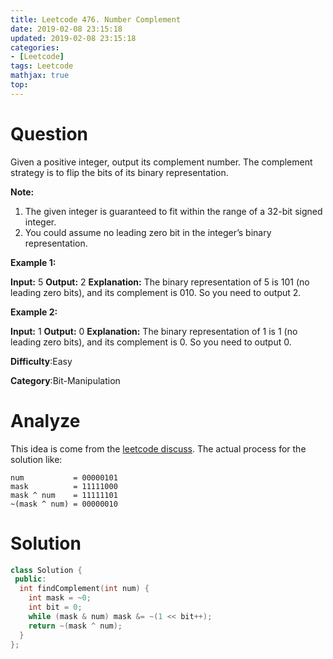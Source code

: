 ```yaml
---
title: Leetcode 476. Number Complement
date: 2019-02-08 23:15:18
updated: 2019-02-08 23:15:18
categories: 
- [Leetcode]
tags: Leetcode
mathjax: true
top:
---
```


# Question

Given a positive integer, output its complement number. The complement strategy is to flip the bits of its binary representation.

**Note:**  

1. The given integer is guaranteed to fit within the range of a 32-bit signed integer.
2. You could assume no leading zero bit in the integer’s binary representation.

**Example 1:**

**Input:** 5
**Output:** 2
**Explanation:** The binary representation of 5 is 101 (no leading zero bits), and its complement is 010. So you need to output 2.

**Example 2:**  

**Input:** 1
**Output:** 0
**Explanation:** The binary representation of 1 is 1 (no leading zero bits), and its complement is 0. So you need to output 0.

**Difficulty**:Easy

**Category**:Bit-Manipulation

<!-- more -->

# Analyze

This idea is come from the [leetcode discuss](https://leetcode.com/problems/number-complement/discuss/96017/3-line-C%2B%2B). The actual process for the solution like:

```
num           = 00000101
mask          = 11111000
mask ^ num    = 11111101
~(mask ^ num) = 00000010
```

# Solution

```cpp
class Solution {
 public:
  int findComplement(int num) {
    int mask = ~0;
    int bit = 0;
    while (mask & num) mask &= ~(1 << bit++);
    return ~(mask ^ num);
  }
};
```